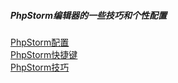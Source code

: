 ##### PhpStorm编辑器的一些技巧和个性配置  
[PhpStorm配置](Config.md)  
[PhpStorm快捷键](Shortcuts.md)  
[PhpStorm技巧](Skill.md)  